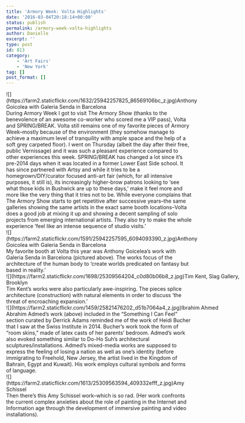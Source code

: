 ```yaml
---
title: 'Armory Week: Volta Highlights'
date: '2016-03-04T20:18:14+00:00'
status: publish
permalink: /armory-week-volta-highlights
author: Danielle
excerpt: ''
type: post
id: 813
category:
    - 'Art Fairs'
    - 'New York'
tag: []
post_format: []
---
```

<div class="wp-caption alignnone" style="width: 529px">![](https://farm2.staticflickr.com/1632/25942257825_86569106bc_z.jpg)Anthony Goicolea with Galeria Senda in Barcelona

</div>During Armory Week I got to visit The Armory Show (thanks to the benevolence of an awesome co-worker who scored me a VIP pass), Volta and SPRING/BREAK. Volta still remains one of my favorite pieces of Armory Week–mostly because of the environment (they somehow manage to achieve a maximum level of tranquility with ample space and the help of a soft grey carpeted floor). I went on Thursday (albeit the day after their free, public Vernissage) and it was such a pleasant experience compared to other experiences this week. SPRING/BREAK has changed a lot since it’s pre-2014 days when it was located in a former Lower East Side school. It has since partnered with Artsy and while it tries to be a homegrown/DIY/curator focused anti-art fair (which, for all intensive purposes, it still is), its increasingly higher-brow patrons looking to ‘see what those kids in Bushwick are up to these days,’ make it feel more and more like the very thing that it tries not to be. While everyone complains that The Armory Show starts to get repetitive after successive years–the same galleries showing the same artists in the exact same booth locations–Volta does a good job at mixing it up and showing a decent sampling of solo projects from emerging international artists. They also try to make the whole experience ‘feel like an intense sequence of studio visits.’

<div class="wp-caption alignnone" style="width: 521px">![](https://farm2.staticflickr.com/1591/25942257595_6094093390_z.jpg)Anthony Goicolea with Galeria Senda in Barcelona

</div>My favorite booth at Volta this year was Anthony Goicelea’s work with Galeria Senda in Barcelona (pictured above). The works focus of the architecture of the human body to ‘create worlds predicated on fantasy but based in reality.’

<div class="wp-caption alignnone" style="width: 650px">![](https://farm2.staticflickr.com/1698/25309564204_c0d80b06b8_z.jpg)Tim Kent, Slag Gallery, Brooklyn

</div>Tim Kent’s works were also particularly awe-inspiring. The pieces splice architecture (construction) with natural elements in order to discuss ‘the threat of encroaching expansion.’

<div class="wp-caption alignnone" style="width: 650px">![](https://farm2.staticflickr.com/1459/25821476202_d51b7064a4_z.jpg)Ibrahim Ahmed

</div>Abrahim Admed’s work (above) included in the “Something I Can Feel” section curated by Derrick Adams reminded me of the work of Heidi Bucher that I saw at the Swiss Institute in 2014. Bucher’s work took the form of “room skins,” made of latex casts of her parents’ bedroom. Admed’s work also evoked something similar to Do-Ho Suh’s architectural sculptures/installations. Admed’s mixed-media works are supposed to express the feeling of losing a nation as well as one’s identity (before immigrating to Freehold, New Jersey, the artist lived in the Kingdom of Bahrain, Egypt and Kuwait). His work employs cultural symbols and forms of language.

<div class="wp-caption alignnone" style="width: 490px">![](https://farm2.staticflickr.com/1613/25309563594_409332efff_z.jpg)Amy Schissel

</div>Then there’s this Amy Schissel work–which is so rad. (Her work confronts the current complex anxieties about the role of painting in the Internet and Information age through the development of immersive painting and video installations).